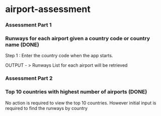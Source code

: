 # airport-assessment

### Assessment Part 1
### Runways for each airport given a country code or country name (DONE)

Step 1 : Enter the country code when the app starts.

OUTPUT - > Runways List for each airport will be retrieved 

### Assessment Part 2 

### Top 10 countries with highest number of airports (DONE)
No action is required to view the top 10 countries. However initial input is required to find the runways by country
